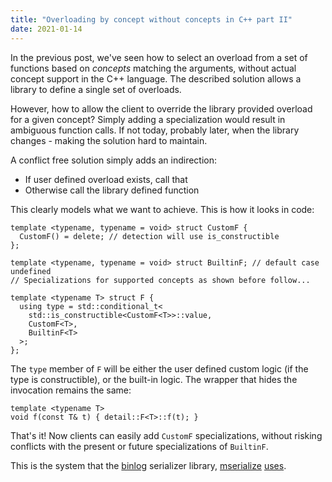 ```yaml
---
title: "Overloading by concept without concepts in C++ part II"
date: 2021-01-14
---
```


In the previous post, we've seen how to select an overload from a set of functions
based on _concepts_ matching the arguments, without actual concept support in the C++ language.
The described solution allows a library to define a single set of overloads.

However, how to allow the client to override the library provided overload for a given concept?
Simply adding a specialization would result in ambiguous function calls.
If not today, probably later, when the library changes - making the solution hard to maintain.

A conflict free solution simply adds an indirection:

 - If user defined overload exists, call that
 - Otherwise call the library defined function

This clearly models what we want to achieve. This is how it looks in code:

    template <typename, typename = void> struct CustomF {
      CustomF() = delete; // detection will use is_constructible
    };

    template <typename, typename = void> struct BuiltinF; // default case undefined
    // Specializations for supported concepts as shown before follow...

    template <typename T> struct F {
      using type = std::conditional_t<
        std::is_constructible<CustomF<T>>::value,
        CustomF<T>,
        BuiltinF<T>
      >;
    };

The `type` member of `F` will be either the user defined custom logic (if the type is constructible),
or the built-in logic. The wrapper that hides the invocation remains the same:

    template <typename T>
    void f(const T& t) { detail::F<T>::f(t); }

That's it! Now clients can easily add `CustomF` specializations, without risking conflicts
with the present or future specializations of `BuiltinF`.

This is the system that the [binlog][] serializer library, [mserialize][] [uses][serializer.hpp].

[binlog]: http://binlog.org/
[mserialize]: http://binlog.org/Mserialize.html
[serializer.hpp]: https://github.com/Morgan-Stanley/binlog/blob/dev/include/mserialize/detail/Serializer.hpp#L54
